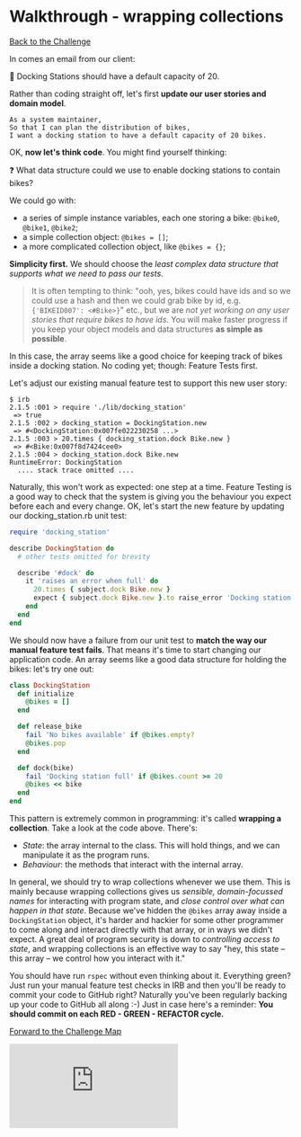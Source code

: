 # Walkthrough - wrapping collections

[Back to the Challenge](../14_complex_attributes.md)

In comes an email from our client: 

:email: Docking Stations should have a default capacity of 20. 

Rather than coding straight off, let's first **update our user stories and domain model**.

```
As a system maintainer,
So that I can plan the distribution of bikes,
I want a docking station to have a default capacity of 20 bikes.
```

OK, **now let's think code**. You might find yourself thinking:

:question: What data structure could we use to enable docking stations to contain bikes?

We could go with:

- a series of simple instance variables, each one storing a bike: `@bike0`, `@bike1`, `@bike2`;
- a simple collection object: `@bikes = []`;
- a more complicated collection object, like `@bikes = {}`;

**Simplicity first.** We should choose the _least complex data structure that supports what we need to pass our tests_.  

> It is often tempting to think: "ooh, yes, bikes could have ids and so we could use a hash and then we could grab bike by id, e.g. `{'BIKEID007': <#Bike>}`" etc., but we are _not yet working on any user stories that require bikes to have ids_.  You will make faster progress if you keep your object models and data structures **as simple as possible**.  

In this case, the array seems like a good choice for keeping track of bikes inside a docking station. No coding yet; though: Feature Tests first.

Let's adjust our existing manual feature test to support this new user story:

```
$ irb
2.1.5 :001 > require './lib/docking_station'
 => true
2.1.5 :002 > docking_station = DockingStation.new
 => #<DockingStation:0x007fe022230258 ...>
2.1.5 :003 > 20.times { docking_station.dock Bike.new }
 => #<Bike:0x007f8d7424cee0>
2.1.5 :004 > docking_station.dock Bike.new
RuntimeError: DockingStation
  .... stack trace omitted ....
```

Naturally, this won't work as expected: one step at a time.  Feature Testing is a good way to check that the system is giving you the behaviour you expect before each and every change. OK, let's start the new feature by updating our docking_station.rb unit test:

```ruby
require 'docking_station'

describe DockingStation do
  # other tests omitted for brevity

  describe '#dock' do
    it 'raises an error when full' do
      20.times { subject.dock Bike.new }
      expect { subject.dock Bike.new }.to raise_error 'Docking station full'
    end
  end
end
```

We should now have a failure from our unit test to **match the way our manual feature test fails**.  That means it's time to start changing our application code.  An array seems like a good data structure for holding the bikes: let's try one out:

```ruby
class DockingStation
  def initialize
    @bikes = []
  end

  def release_bike
    fail 'No bikes available' if @bikes.empty?
    @bikes.pop
  end

  def dock(bike)
    fail 'Docking station full' if @bikes.count >= 20
    @bikes << bike
  end
end
```

This pattern is extremely common in programming: it's called **wrapping a collection**. Take a look at the code above. There's:

- *State*: the array internal to the class. This will hold things, and we can manipulate it as the program runs.
- *Behaviour*: the methods that interact with the internal array.

In general, we should try to wrap collections whenever we use them. This is mainly because wrapping collections gives us _sensible, domain-focussed names_ for interacting with program state, and _close control over what can happen in that state_. Because we've hidden the `@bikes` array away inside a `DockingStation` object, it's harder and hackier for some other programmer to come along and interact directly with that array, or in ways we didn't expect. A great deal of program security is down to _controlling access to state_, and wrapping collections is an effective way to say "hey, this state – this array – we control how you interact with it."

You should have run `rspec` without even thinking about it.  Everything green?  Just run your manual feature test checks in IRB and then you'll be ready to commit your code to GitHub right? Naturally you've been regularly backing up your code to GitHub all along :-) Just in case here's a reminder: **You should commit on each RED - GREEN - REFACTOR cycle.**

[Forward to the Challenge Map](../0_challenge_map.md)

![Tracking pixel](https://githubanalytics.herokuapp.com/course/boris_bikes/walkthroughs/14.md)
